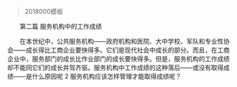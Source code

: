# 
> 2018000模板



　　第二篇 服务机构中的工作成绩


　　在本世纪中，公共服务机构——政府机构和医院、大中学校、军队和专业性协会——成长得比工商企业要快得多。它们是现代社会中成长的部分。而且，在工商企业中，服务部门的成长比作业部门的成长要快得多。但是，服务机构的工作成绩却不能同它们的成长并驾齐驱。服务机构中工作成绩的这种落后——或没有取得成绩——是什么原因呢 2 服务机构应该怎样管理才能取得成绩呢？



